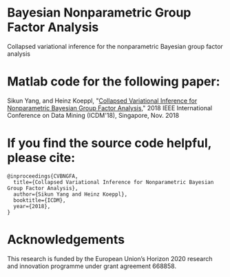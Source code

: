 # Bayesian Nonparametric Group Factor Analysis

Collapsed variational inference for the nonparametric Bayesian group factor analysis


# Matlab code for the following paper:

Sikun Yang, and Heinz Koeppl, "[Collapsed Variational Inference for Nonparametric Bayesian Group Factor Analysis](https://arxiv.org/pdf/1809.03566.pdf)," 2018 IEEE International Conference on Data Mining (ICDM'18), Singapore, Nov. 2018

# If you find the source code helpful, please cite:

    @inproceedings{CVBNGFA,
      title={Collapsed Variational Inference for Nonparametric Bayesian Group Factor Analysis},
      author={Sikun Yang and Heinz Koeppl},
      booktitle={ICDM},
      year={2018},
    }
    
# Acknowledgements

This research is funded by the European Union’s Horizon 2020 research and innovation programme under grant agreement 668858.
